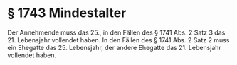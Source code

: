 # § 1743 Mindestalter
Der Annehmende muss das 25., in den Fällen des § 1741 Abs. 2 Satz 3 das 21. Lebensjahr vollendet haben. In den Fällen des § 1741 Abs. 2 Satz 2 muss ein Ehegatte das 25. Lebensjahr, der andere Ehegatte das 21. Lebensjahr vollendet haben.
